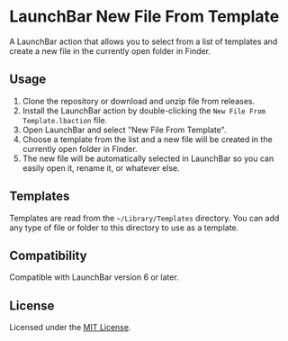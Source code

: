# LaunchBar New File From Template

A LaunchBar action that allows you to select from a list of templates and create a new file in the currently open folder in Finder.

## Usage

1. Clone the repository or download and unzip file from releases.
2. Install the LaunchBar action by double-clicking the `New File From Template.lbaction` file.
3. Open LaunchBar and select "New File From Template".
4. Choose a template from the list and a new file will be created in the currently open folder in Finder.
5. The new file will be automatically selected in LaunchBar so you can easily open it, rename it, or whatever else.

## Templates

Templates are read from the `~/Library/Templates` directory. You can add any type of file or folder to this directory to use as a template.

## Compatibility

Compatible with LaunchBar version 6 or later.

## License

Licensed under the [MIT License](LICENSE).
